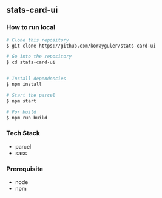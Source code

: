 ## stats-card-ui

### How to run local

```bash
# Clone this repository
$ git clone https://github.com/korayguler/stats-card-ui

# Go into the repository
$ cd stats-card-ui


# Install dependencies
$ npm install

# Start the parcel
$ npm start

# For build
$ npm run build

```

### Tech Stack

- parcel
- sass

### Prerequisite

- node
- npm

